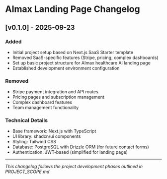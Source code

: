 # AImax Landing Page Changelog

## [v0.1.0] - 2025-09-23

### Added
- Initial project setup based on Next.js SaaS Starter template
- Removed SaaS-specific features (Stripe, pricing, complex dashboards)
- Set up basic project structure for AImax healthcare AI landing page
- Established development environment configuration

### Removed
- Stripe payment integration and API routes
- Pricing pages and subscription management
- Complex dashboard features
- Team management functionality

### Technical Details
- Base framework: Next.js with TypeScript
- UI library: shadcn/ui components
- Styling: Tailwind CSS
- Database: PostgreSQL with Drizzle ORM (for future contact forms)
- Authentication: JWT-based (simplified for landing page)

---

*This changelog follows the project development phases outlined in PROJECT_SCOPE.md*
